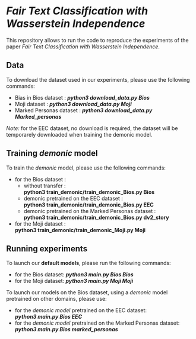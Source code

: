 # *Fair Text Classification with Wasserstein Independence*

This repository allows to run the code to reproduce the 
experiments of the paper *Fair Text Classification with Wasserstein Independence*.

## Data
To download the dataset used in our experiments, please use the following commands:
- Bias in Bios dataset : ***python3 download_data.py Bios***
- Moji dataset : ***python3 download_data.py Moji***
- Marked Personas dataset : ***python3 download_data.py Marked_personas***  

*Note:* for the EEC dataset, no download is required, the dataset will
be temporarely downloaded when training the demonic model.

## Training *demonic* model
To train the *demonic* model, please use the following commands:
- for the Bios dataset :
  - without transfer :  
  **python3 train_demonic/train_demonic_Bios.py Bios**
  - demonic pretrained on the EEC dataset :  
    **python3 train_demonic/train_demonic_Bios.py EEC**
  - demonic pretrained on the Marked Personas dataset :  
    **python3 train_demonic/train_demonic_Bios.py dv2_story**
- for the Moji dataset :  
**python3 train_demonic/train_demonic_Moji.py Moji**

## Running experiments

To launch our **default models**, please run the following commands:
- for the Bios dataset: ***python3 main.py Bios Bios***
- for the Moji dataset: ***python3 main.py Moji Moji***

To launch our models on the Bios dataset, using a *demonic* model 
pretrained on other domains, please use:
- for the *demonic model* pretrained on the EEC dataset:  
***python3 main.py Bios EEC***
- for the *demonic model* pretrained on the Marked Personas dataset:  
***python3 main.py Bios marked_personas***
